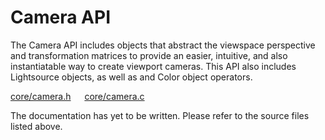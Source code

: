 # Camera API

The Camera API includes objects that abstract the viewspace perspective and transformation matrices to provide an easier, intuitive, and also instantiatable way to create viewport cameras. This API also includes Lightsource objects, as well as and Color object operators.

[core/camera.h](/src/core/camera.h) &emsp; [core/camera.c](/src/core/camera.c)

The documentation has yet to be written. Please refer to the source files listed above.
